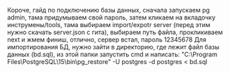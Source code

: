 Короче, гайд по подключению базы данных, сначала запускаем pg admin, тама придумываем свой пароль, затем кликаем на вкладочку инструмены/tools, тама выбираем import/expotr server (перед этим нужно скачать server.json с гита), выбираем путь файла, прокликиваем next и жмем финиш, отлично, сервер встал, пароль 12345678
Для импортирования БД, нужно зайти в директорию, где лежит файл базы данных (bd.sql), из этой папки запустить cmd и написать: "C:\Program Files\PostgreSQL\15\bin\pg_restore" -U postgres -d postgres < bd.sql